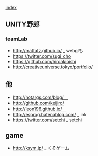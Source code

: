 [index](https://github.com/kitasenjudesign/bookmarks/blob/master/README.md)

## UNITY野郎

### teamLab  
* http://mattatz.github.io/ _ webglも
* https://twitter.com/sugi_cho
* https://github.com/hiroakioishi
* http://creativeuniverse.tokyo/portfolio/


## 他
* http://notargs.com/blog/　
* http://github.com/keijiro/
* http://leon196.github.io/　
* http://esprog.hatenablog.com/ _ ink
* https://twitter.com/setchi _ setchi


## game
* http://ksym.jp/ _ くそゲーム
